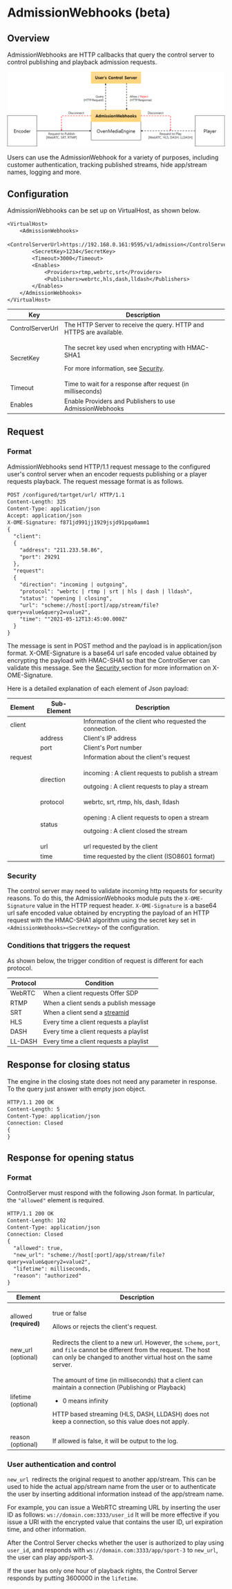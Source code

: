 # AdmissionWebhooks (beta)

## Overview

AdmissionWebhooks are HTTP callbacks that query the control server to control publishing and playback admission requests.

![](<../.gitbook/assets/image (33).png>)

Users can use the AdmissionWebhook for a variety of purposes, including customer authentication, tracking published streams, hide app/stream names, logging and more.

## Configuration

AdmissionWebhooks can be set up on VirtualHost, as shown below.

```markup
<VirtualHost>
	<AdmissionWebhooks>
		<ControlServerUrl>https://192.168.0.161:9595/v1/admission</ControlServerUrl>
		<SecretKey>1234</SecretKey>
		<Timeout>3000</Timeout>
		<Enables>
			<Providers>rtmp,webrtc,srt</Providers>
			<Publishers>webrtc,hls,dash,lldash</Publishers>
		</Enables>
	</AdmissionWebhooks>
</VirtualHost>
```

| Key              | Description                                                                                                                                      |
| ---------------- | ------------------------------------------------------------------------------------------------------------------------------------------------ |
| ControlServerUrl | The HTTP Server to receive the query. HTTP and HTTPS are available.                                                                              |
| SecretKey        | <p>The secret key used when encrypting with HMAC-SHA1</p><p>For more information, see <a href="admission-webhooks.md#security">Security</a>.</p> |
| Timeout          | Time to wait for a response after request (in milliseconds)                                                                                      |
| Enables          | Enable Providers and Publishers to use AdmissionWebhooks                                                                                         |

## Request

### Format

AdmissionWebhooks send HTTP/1.1 request message to the configured user's control server when an encoder requests publishing or a player requests playback. The request message format is as follows.

```http
POST /configured/tartget/url/ HTTP/1.1
Content-Length: 325
Content-Type: application/json
Accept: application/json
X-OME-Signature: f871jd991jj1929jsjd91pqa0amm1
{
  "client": 
  {
    "address": "211.233.58.86",
    "port": 29291
  },
  "request":
  {
    "direction": "incoming | outgoing",
    "protocol": "webrtc | rtmp | srt | hls | dash | lldash",
    "status": "opening | closing",
    "url": "scheme://host[:port]/app/stream/file?query=value&query2=value2",
    "time": ""2021-05-12T13:45:00.000Z"
  }
}
```

The message is sent in POST method and the payload is in application/json format. X-OME-Signature is a base64 url safe encoded value obtained by encrypting the payload with HMAC-SHA1 so that the ControlServer can validate this message. See the [Security ](admission-webhooks.md#security)section for more information on X-OME-Signature.

Here is a detailed explanation of each element of Json payload:

| Element | Sub-Element | Description                                                                                                 |
| ------- | ----------- | ----------------------------------------------------------------------------------------------------------- |
| client  |             | Information of the client who requested the connection.                                                     |
|         | address     | Client's IP address                                                                                         |
|         | port        | Client's Port number                                                                                        |
| request |             | Information about the client's request                                                                      |
|         | direction   | <p>incoming : A client requests to publish a stream</p><p>outgoing : A client requests to play a stream</p> |
|         | protocol    | webrtc, srt, rtmp, hls, dash, lldash                                                                        |
|         | status      | <p>opening : A client requests to open a stream</p><p>outgoing : A client closed the stream</p>             |
|         | url         | url requested by the client                                                                                 |
|         | time        | time requested by the client (ISO8601 format)                                                               |

### Security

The control server may need to validate incoming http requests for security reasons. To do this, the AdmissionWebhooks module puts the `X-OME-Signature` value in the HTTP request header. `X-OME-Signature` is a base64 url safe encoded value obtained by encrypting the payload of an HTTP request with the HMAC-SHA1 algorithm using the secret key set in `<AdmissionWebhooks><SecretKey>` of the configuration.

### Conditions that triggers the request

As shown below, the trigger condition of request is different for each protocol.

| Protocol  | Condition                                                                                                                |
| --------- | ------------------------------------------------------------------------------------------------------------------------ |
| WebRTC    | When a client requests Offer SDP                                                                                         |
| RTMP      | When a client sends a publish message                                                                                    |
| SRT       | When a client send a [streamid](https://airensoft.gitbook.io/ovenmediaengine/live-source/srt-beta#encoders-and-streamid) |
| HLS       | Every time a client requests a playlist                                                                                  |
| DASH      | Every time a client requests a playlist                                                                                  |
| LL-DASH   | Every time a client requests a playlist                                                                                  |

## Response for closing status&#x20;

The engine in the closing state does not need any parameter in response.
To the query just answer with empty json object.

```http
HTTP/1.1 200 OK
Content-Length: 5
Content-Type: application/json
Connection: Closed
{
}
```

## Response for opening status&#x20;

### Format

ControlServer must respond with the following Json format. In particular, the `"allowed"` element is required.

```http
HTTP/1.1 200 OK
Content-Length: 102
Content-Type: application/json
Connection: Closed
{
  "allowed": true,
  "new_url": "scheme://host[:port]/app/stream/file?query=value&query2=value2",
  "lifetime": milliseconds,
  "reason": "authorized"
}
```

| Element                | Description                                                                                                                                                                                                                                             |
| ---------------------- | ------------------------------------------------------------------------------------------------------------------------------------------------------------------------------------------------------------------------------------------------------- |
| allowed **(required)** | <p>true or false</p><p>Allows or rejects the client's request.</p>                                                                                                                                                                                      |
| new\_url (optional)    | Redirects the client to a new url. However, the `scheme`, `port`, and `file` cannot be different from the request. The host can only be changed to another virtual host on the same server.                                                             |
| lifetime (optional)    | <p>The amount of time (in milliseconds) that a client can maintain a connection (Publishing or Playback)</p><ul><li>0 means infinity</li></ul><p>HTTP based streaming (HLS, DASH, LLDASH) does not keep a connection, so this value does not apply.</p> |
| reason (optional)      | If allowed is false, it will be output to the log.                                                                                                                                                                                                      |

### User authentication and control

`new_url `redirects the original request to another app/stream. This can be used to hide the actual app/stream name from the user or to authenticate the user by inserting additional information instead of the app/stream name.

For example, you can issue a WebRTC streaming URL by inserting the user ID as follows: `ws://domain.com:3333/user_id` It will be more effective if you issue a URl with the encrypted value that contains the user ID, url expiration time, and other information.&#x20;

After the Control Server checks whether the user is authorized to play using `user_id`, and responds with `ws://domain.com:3333/app/sport-3` to `new_url`, the user can play app/sport-3.

If the user has only one hour of playback rights, the Control Server responds by putting 3600000 in the `lifetime`.
